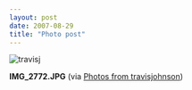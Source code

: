 ```yaml
---
layout: post
date: 2007-08-29
title: "Photo post"
---
```

![travisj](/images/789ef92c9361bdb9c09d360e7489abf7956e195cd1c862b44d8456f4a55fdc25.jpg)

<b>IMG_2772.JPG</b> (via <a href="http://www.flickr.com/photos/travisjohnson/1263939720/">Photos from travisjohnson</a>)